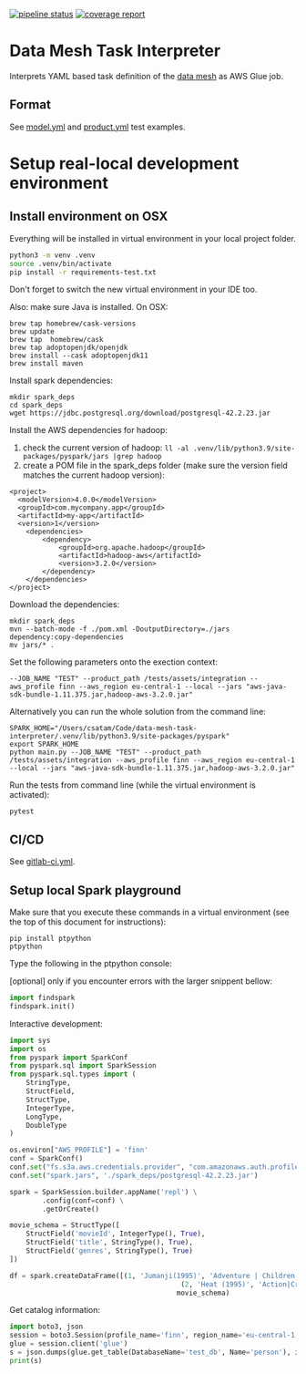 [![pipeline status](https://gitlab.aws.dev/aws-sa-dach/teams/dnb/data-mesh-task-interpreter/badges/master/pipeline.svg)](https://gitlab.aws.dev/aws-sa-dach/teams/dnb/data-mesh-task-interpreter/-/commits/master)
[![coverage report](https://gitlab.aws.dev/aws-sa-dach/teams/dnb/data-mesh-task-interpreter/badges/master/coverage.svg)](https://gitlab.aws.dev/aws-sa-dach/teams/dnb/data-mesh-task-interpreter/-/commits/master)

# Data Mesh Task Interpreter

Interprets YAML based task definition of
the [data mesh](https://gitlab.aws.dev/aws-sa-dach/teams/dnb/data-mesh-solution) as AWS Glue job.

## Format

See [model.yml](deprecated_ts/interpreters/model.yml) and [product.yml](deprecated_ts/interpreters/product.yml)
test examples.

# Setup real-local development environment

## Install environment on OSX

Everything will be installed in virtual environment in your local project folder.

```bash
python3 -m venv .venv
source .venv/bin/activate
pip install -r requirements-test.txt
```

Don't forget to switch the new virtual environment in your IDE too.

Also: make sure Java is installed. On OSX:

```
brew tap homebrew/cask-versions
brew update
brew tap  homebrew/cask
brew tap adoptopenjdk/openjdk
brew install --cask adoptopenjdk11
brew install maven
```

Install spark dependencies:

```
mkdir spark_deps
cd spark_deps
wget https://jdbc.postgresql.org/download/postgresql-42.2.23.jar
```

Install the AWS dependencies for hadoop:

1. check the current version of hadoop: ```ll -al .venv/lib/python3.9/site-packages/pyspark/jars |grep hadoop```
2. create a POM file in the spark_deps folder (make sure the version field matches the current hadoop version):

```
<project>
  <modelVersion>4.0.0</modelVersion>
  <groupId>com.mycompany.app</groupId>
  <artifactId>my-app</artifactId>
  <version>1</version>
    <dependencies>
        <dependency>
            <groupId>org.apache.hadoop</groupId>
            <artifactId>hadoop-aws</artifactId>
            <version>3.2.0</version>
        </dependency>
    </dependencies>
</project>
```

Download the dependencies:

```
mkdir spark_deps
mvn --batch-mode -f ./pom.xml -DoutputDirectory=./jars dependency:copy-dependencies
mv jars/* .
```

Set the following parameters onto the exection context:

```commandline
--JOB_NAME "TEST" --product_path /tests/assets/integration --aws_profile finn --aws_region eu-central-1 --local --jars "aws-java-sdk-bundle-1.11.375.jar,hadoop-aws-3.2.0.jar"
```

Alternatively you can run the whole solution from the command line:

```commandline
SPARK_HOME="/Users/csatam/Code/data-mesh-task-interpreter/.venv/lib/python3.9/site-packages/pyspark"
export SPARK_HOME
python main.py --JOB_NAME "TEST" --product_path /tests/assets/integration --aws_profile finn --aws_region eu-central-1 --local --jars "aws-java-sdk-bundle-1.11.375.jar,hadoop-aws-3.2.0.jar"
```

Run the tests from command line (while the virtual environment is activated):

```commandline
pytest
```

## CI/CD

See [gitlab-ci.yml](.gitlab-ci.yml).

## Setup local Spark playground

Make sure that you execute these commands in a virtual environment (see the top of this document for instructions):

```commandline
pip install ptpython
ptpython
```

Type the following in the ptpython console:

[optional] only if you encounter errors with the larger snippent bellow:
```python
import findspark
findspark.init()
```
Interactive development:
```python
import sys
import os
from pyspark import SparkConf
from pyspark.sql import SparkSession
from pyspark.sql.types import (
    StringType,
    StructField,
    StructType,
    IntegerType,
    LongType,
    DoubleType
)

os.environ["AWS_PROFILE"] = 'finn'
conf = SparkConf()
conf.set("fs.s3a.aws.credentials.provider", "com.amazonaws.auth.profile.ProfileCredentialsProvider")
conf.set("spark.jars", './spark_deps/postgresql-42.2.23.jar')

spark = SparkSession.builder.appName('repl') \
        .config(conf=conf) \
        .getOrCreate()

movie_schema = StructType([
    StructField('movieId', IntegerType(), True),
    StructField('title', StringType(), True),
    StructField('genres', StringType(), True)
])

df = spark.createDataFrame([(1, 'Jumanji(1995)', 'Adventure | Children | Fantasy'),
                                          (2, 'Heat (1995)', 'Action|Crime|Thriller')],
                                         movie_schema)
```
Get catalog information:
```python
import boto3, json
session = boto3.Session(profile_name='finn', region_name='eu-central-1')
glue = session.client('glue')
s = json.dumps(glue.get_table(DatabaseName='test_db', Name='person'), indent=4, default=str)
print(s)
```